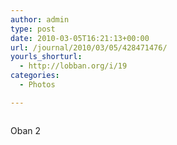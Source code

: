 ```yaml
---
author: admin
type: post
date: 2010-03-05T16:21:13+00:00
url: /journal/2010/03/05/428471476/
yourls_shorturl:
  - http://lobban.org/i/19
categories:
  - Photos

---
```

<div class="figure">
  <img src="http://andy.lobban.org/photo/1280/428471476/1/tumblr_kythfdUo8J1qzrl7b" alt="" />
</div>

Oban 2